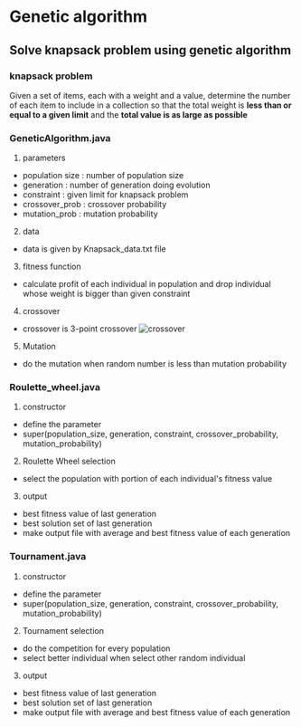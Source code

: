 # Genetic algorithm 
## Solve knapsack problem using genetic algorithm
### knapsack problem 
Given a set of items, each with a weight and a value, determine the number of each item to include in a collection so that the total weight is **less than or equal to a given limit** and the **total value is as large as possible**
### GeneticAlgorithm.java
1. parameters 
* population size : number of population size 
* generation : number of generation doing evolution
* constraint : given limit for knapsack problem
* crossover_prob : crossover probability
* mutation_prob : mutation probability

2. data 
* data is given by Knapsack_data.txt file

3. fitness function
* calculate profit of each individual in population and drop individual whose weight is bigger than given constraint

4. crossover 
* crossover is 3-point crossover
![crossover](knapsack_problem/crossover.PNG)

5. Mutation
* do the mutation when random number is less than mutation probability

### Roulette_wheel.java
1. constructor
* define the parameter
* super(population_size, generation, constraint, crossover_probability, mutation_probability)

2. Roulette Wheel selection
* select the population with portion of each individual's fitness value

3. output
* best fitness value of last generation
* best solution set of last generation
* make output file with average and best fitness value of each generation

### Tournament.java
1. constructor
* define the parameter
* super(population_size, generation, constraint, crossover_probability, mutation_probability)

2. Tournament selection
* do the competition for every population
* select better individual when select other random individual

3. output
* best fitness value of last generation
* best solution set of last generation
* make output file with average and best fitness value of each generation


